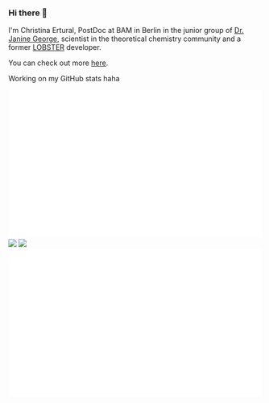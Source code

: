 ### Hi there 👋

I'm Christina Ertural, PostDoc at BAM in Berlin in the junior group of [Dr. Janine George](https://github.com/JaGeo), scientist in the theoretical chemistry community and a former [LOBSTER](http://cohp.de/) developer.  

You can check out more [here](https://quantumchemist.github.io/).

<!--
**QuantumChemist/QuantumChemist** is a ✨ _special_ ✨ repository because its `README.md` (this file) appears on your GitHub profile.

Here are some ideas to get you started:

- 🔭 I’m currently working on ...
- 🌱 I’m currently learning ...
- 👯 I’m looking to collaborate on ...
- 🤔 I’m looking for help with ...
- 💬 Ask me about ...
- 📫 How to reach me: ...
- 😄 Pronouns: ...
- ⚡ Fun fact: ...

![GitHub Stats](https://github-readme-stats.vercel.app/api?username=QuantumChemist&theme=radical)
-->

Working on my GitHub stats haha

![](https://raw.githubusercontent.com/QuantumChemist/GitHubStats/master/generated/overview.svg#gh-dark-mode-only)
![](https://raw.githubusercontent.com/QuantumChemist/GitHubStats/generated/overview.svg#gh-light-mode-only)
![](https://raw.githubusercontent.com/QuantumChemist/GitHubStats/generated/languages.svg#gh-dark-mode-only)
![](https://raw.githubusercontent.com/QuantumChemist/GitHubStats/master/generated/languages.svg#gh-light-mode-only)


